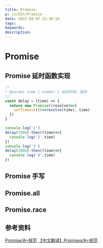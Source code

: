 ```yaml
---
title: Promise
p: js/ES+/Promise
date: 2022-04-07 13:30:18
tags:
keywords:
description:
---
```


# Promise

## Promise 延时函数实现

```js
/*
* @params time { number } 延迟时间，毫秒
*/
const delay = (time) => {
  return new Promise((resolve)=>{
    setTimeout(()=>resolve(time), time)
  })
}

console.log('1')
delay(1000).then((time)=>{
  console.log('2',time)
})
console.log('3')
delay(1000).then((time)=>{
  console.log('4',time)
})
```
## Promise 手写

## Promise.all

## Promise.race

## 参考资料
[Promise/A+规范](https://promisesaplus.com)
[【中文翻译】Promises/A+规范](https://www.ituring.com.cn/article/66566)

<script src="https://cdn.jsdelivr.net/npm/live2d-widget@3.0.4/lib/L2Dwidget.min.js"></script>
<script type="text/javascript">
L2Dwidget.init();
</script>
